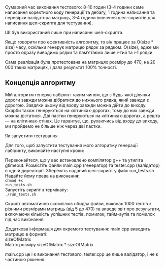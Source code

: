 Сумарний час виконання тестового: 8-10 годин (3-4 години саме написання коректного коду генерації та дебагу, 1 година написання та перевірки валідатора матриць, 3-4 години вивчення шел-скриптів для написання шел-скрипта для тестування).

ШІ був використаний лише при написанні шел-скрипта.

Якщо говорити про ефективність алгоритму, то він працює за O(size * size) часу, оскільки генерує матрицю рядок за рядком.
O(size), адже ми просто одразу виводимо рядки та памʼятаємо лише i-тий та i-1 рядки.

Сама реалізація була протестована на матрицях розміру до 470, на 20 000 таких матрицях, і дала результат 100% точності.

<h2>Концепція алгоритму</h2>

Мій алгоритм генерує лабіринт таким чином, що з будь-якої ділянки дороги завжди можна дібратися до нижнього рядка, який завжди є дорогою. Завдяки цьому від входу завжди можна дійти до виходу. Скарби також генеруються на клітинках-дорогах, тому до них завжди можна дістатися. Дві пастки генеруються на клітинках-дорогах, а решта — на клітинках-стінах. Це гарантує, що, рухаючись від входу до виходу, ми пройдемо не більше ніж через дві пастки.

Як запустити тестування

Для того, щоб запустити тестування мого алгоритму генерації лабіринту, виконайте наступні кроки:

Переконайтеся, що у вас встановлено компілятор g++ та утиліта gtimeout.
Розмістіть файли main.cpp (генератор) та tester.cpp (валідатор) в одній директорії.
Збережіть наданий шел-скрипт у файл run_tests.sh
Надайте йому права на виконання: <br>
<code>chmod +x run_tests.sh</code><br>
Запустіть скрипт з терміналу:<br>
<code>./run_tests.sh</code>

Скрипт автоматично скомпілює обидва файли, виконає 1000 тестів з різними розмірами матриць (від 5 до 470) та виведе звіт про результати, включаючи кількість успішних тестів, помилок, тайм-аутів та помилок під час виконання.


Додаткова інформація для окремого тестування:
main.cpp виводить матрицю в форматі:<br>
sizeOfMatrix<br>
Matrix розміру sizeOfMatrix * sizeOfMatrix


main.cpp це і є виконання тестового, tester.cpp це лише валідатор, і не є частиною рішення.
